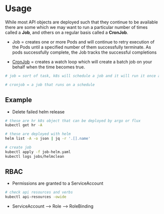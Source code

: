 
# Usage

While most API objects are deployed such that they continue to be available there are some which we may want to run a
particular number of times called a **Job**, and others on a regular basis called a **CronJob**.

* Job = creates one or more Pods and will continue to retry execution of the Pods until a specified number of them successfully terminate. As pods successfully complete, the Job tracks the successful completions

* [CronJob](https://kubernetes.io/docs/concepts/workloads/controllers/cron-jobs/) = creates a watch loop which will create a batch job on your behalf when the time becomes true.

```bash
# job = sort of task, k8s will schedule a job and it will run it once and it will not be rescheduled - 1 time, when u apply it it gets executed and that's it aka init container

# cronjob = a job that runs on a schedule
```

## Example

* Delete failed helm release

```bash
# these are hr k8s object that can be deployed by argo or flux
kubectl get hr -A

# these are deployed with helm
helm list -A -o json | jq -r '.[].name'

# create job
kubectl apply -f job-helm.yaml
kubectl logs jobs/helmclean
```

## RBAC

* Permissions are granted to a ServiceAccount
```bash
# check api resources and verbs
kubectl api-resources -owide
```
* ServiceAccount --> Role --> RoleBinding

